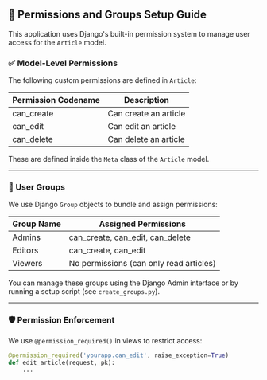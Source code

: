 ## 🔐 Permissions and Groups Setup Guide

This application uses Django's built-in permission system to manage user access for the `Article` model.

### ✅ Model-Level Permissions
The following custom permissions are defined in `Article`:

| Permission Codename | Description              |
|---------------------|--------------------------|
| can_create          | Can create an article    |
| can_edit            | Can edit an article      |
| can_delete          | Can delete an article    |

These are defined inside the `Meta` class of the `Article` model.

---

### 👥 User Groups

We use Django `Group` objects to bundle and assign permissions:

| Group Name | Assigned Permissions                   |
|------------|-----------------------------------------|
| Admins     | can_create, can_edit, can_delete        |
| Editors    | can_create, can_edit                    |
| Viewers    | No permissions (can only read articles) |

You can manage these groups using the Django Admin interface or by running a setup script (see `create_groups.py`).

---

### 🛡️ Permission Enforcement

We use `@permission_required()` in views to restrict access:

```python
@permission_required('yourapp.can_edit', raise_exception=True)
def edit_article(request, pk):
    ...